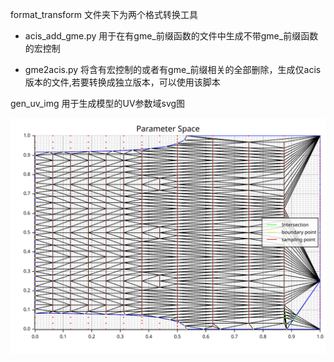 format_transform 文件夹下为两个格式转换工具

 - acis_add_gme.py 用于在有gme_前缀函数的文件中生成不带gme_前缀函数的宏控制

 - gme2acis.py     将含有宏控制的或者有gme_前缀相关的全部删除，生成仅acis版本的文件,若要转换成独立版本，可以使用该脚本

gen_uv_img  用于生成模型的UV参数域svg图

![plot](https://raw.githubusercontent.com/Yanko-7/CAD_Utils/ce55be950fa603ec6924e3be32225729e19ce876/gen_uv_img/plot.svg?token=ALGZMUOIWDMXMY4HFOYHAB3GVMYF6)
